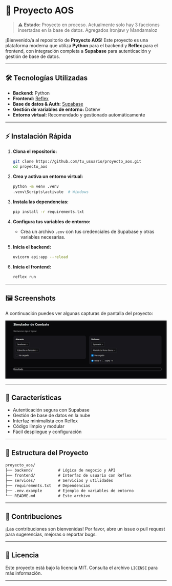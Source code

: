 # 🚀 Proyecto AOS
> ⚠️ **Estado:** Proyecto en proceso. Actualmente solo hay 3 facciones insertadas en la base de datos.
> Agregados Ironjaw y Mandamaloz

¡Bienvenido/a al repositorio de **Proyecto AOS**! Este proyecto es una plataforma moderna que utiliza **Python** para el backend y **Reflex** para el frontend, con integración completa a **Supabase** para autenticación y gestión de base de datos.

---

## 🛠️ Tecnologías Utilizadas

- **Backend:** Python
- **Frontend:** [Reflex](https://reflex.dev/)
- **Base de datos & Auth:** [Supabase](https://supabase.com/)
- **Gestión de variables de entorno:** Dotenv
- **Entorno virtual:** Recomendado y gestionado automáticamente

---

## ⚡ Instalación Rápida

1. **Clona el repositorio:**
   ```bash
   git clone https://github.com/tu_usuario/proyecto_aos.git
   cd proyecto_aos
   ```
2. **Crea y activa un entorno virtual:**
   ```bash
   python -m venv .venv
   .venv\Scripts\activate  # Windows
   ```
3. **Instala las dependencias:**
   ```bash
   pip install -r requirements.txt
   ```
4. **Configura tus variables de entorno:**
   - Crea un archivo `.env` con tus credenciales de Supabase y otras variables necesarias.

5. **Inicia el backend:**
   ```bash
   uvicorn api:app --reload
   ```
6. **Inicia el frontend:**
   ```bash
   reflex run
   ```

---

## 🖼️ Screenshots

A continuación puedes ver algunas capturas de pantalla del proyecto:

<p align="center">
   <img src="assets/web1.jpg" alt="Screenshot 1" width="600"/>
   <br>
</p>

---

## 🌟 Características

- Autenticación segura con Supabase
- Gestión de base de datos en la nube
- Interfaz minimalista con Reflex
- Código limpio y modular
- Fácil despliegue y configuración

---

## 📁 Estructura del Proyecto

```
proyecto_aos/
├── backend/           # Lógica de negocio y API
├── frontend/          # Interfaz de usuario con Reflex
├── services/          # Servicios y utilidades
├── requirements.txt   # Dependencias
├── .env.example       # Ejemplo de variables de entorno
└── README.md          # Este archivo
```

---

## 🤝 Contribuciones

¡Las contribuciones son bienvenidas! Por favor, abre un issue o pull request para sugerencias, mejoras o reportar bugs.

---

## 📄 Licencia

Este proyecto está bajo la licencia MIT. Consulta el archivo `LICENSE` para más información.

---

